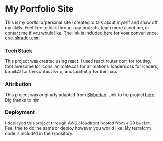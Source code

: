 # My Portfolio Site

This is my portfolio/personal site I created to talk about myself and show off my skills.
Feel free to look through my projects, learn more about me, or contact me if you would like.
The link is included here for your convenience, [eric-shrader.com](https://eric-shrader.com)

### Tech Stack

This project was created using react. I used react router dom for routing, font awesome for icons, animate.css for animations, loaders.css for loaders, EmailJS for the contact form, and Leaflet.js for the map.

### Attribution

This project was originally adapted from [Slobodan](https://github.com/bobangajicsm). Link to his project [here](https://github.com/bobangajicsm/react-portfolio-website). Big thanks to him

### Deployment

I deployed this project through AWS cloudfront hosted from a S3 bucket. Feel free to do the same or deploy however you would like. My terraform code is included in the repository.
